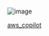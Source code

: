 ### 
![image](https://github.com/Obasoro/aws_labs/assets/29310552/1620e4f5-5beb-4161-b191-041c3c8ad459)

[aws_copilot](https://community.aws/content/2djhTaf6woZwSQPAEt94ScYWWDv/ci-cd-pipelines-for-two-connected-services-using-aws-copilot)
